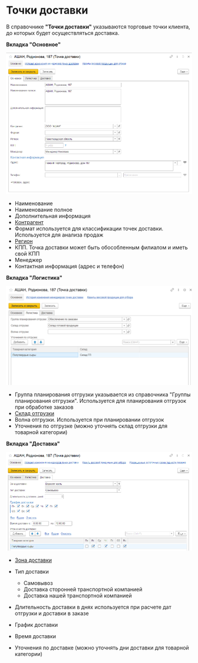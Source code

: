 # Точки доставки

В справочнике **"Точки доставки"** указываются торговые точки клиента, до которых будет осуществляться доставка.

**Вкладка "Основное"**

![2]

- Наименование
- Наименование полное 
- Дополнительная информация
- [Контрагент](Contractor.md)
- Формат используется для классификации точек доставки. Используется для анализа продаж
- [Регион](../CommonInformation/BusinessRegion.md)
- КПП. Точка доставки может быть обособленным филиалом и иметь свой КПП
- Менеджер
- Контактная информация (адрес и телефон)

**Вкладка "Логистика"**

![2023-04-11_11-59-06](DeliveryPoint.assets/2023-04-11_11-59-06.png)

- Группа планирования отгрузки указывается из справочника "Группы планирования отгрузки". Используется для планирования отгрузок при обработке заказов
- [Склад отгрузки](Warehouse.md)
- Волна отгрузки. Используется при планировании отгрузок
- Уточнения по отгрузке (можно уточнять склад отгрузки для товарной категории)

**Вкладка "Доставка"**

![3]

- [Зона доставки](ZoneOfDelivery.md)
- Тип доставки

    - Самовывоз
    - Доставка сторонней транспортной компанией
    - Доставка нашей транспортной компанией

- Длительность доставки в днях используется при расчете дат отгрузки и доставки в заказе
- График доставки
- Время доставки 
- Уточнения по доставке (можно уточнять дни доставки для товарной категории)

[2]: DeliveryPoint.assets/2.png
[3]: DeliveryPoint.assets/3.png